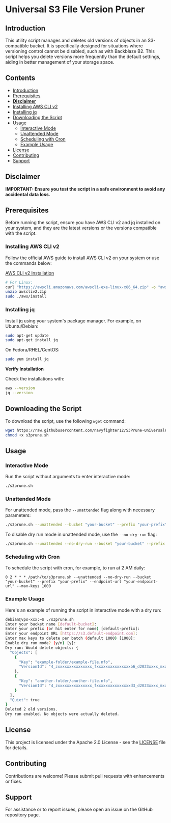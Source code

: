 # Universal S3 File Version Pruner

## Introduction

This utility script manages and deletes old versions of objects in an S3-compatible bucket. It is specifically designed for situations where versioning control cannot be disabled, such as with Backblaze B2. This script helps you delete versions more frequently than the default settings, aiding in better management of your storage space.

## Contents

- [Introduction](#introduction)
- [Prerequisites](#prerequisites)
- [**Disclaimer**](#disclaimer)
- [Installing AWS CLI v2](#installing-aws-cli-v2)
- [Installing jq](#installing-jq)
- [Downloading the Script](#downloading-the-script)
- [Usage](#usage)
  - [Interactive Mode](#interactive-mode)
  - [Unattended Mode](#unattended-mode)
  - [Scheduling with Cron](#scheduling-with-cron)
  - [Example Usage](#example-usage)
- [License](#license)
- [Contributing](#contributing)
- [Support](#support)

## **Disclaimer**

**IMPORTANT: Ensure you test the script in a safe environment to avoid any accidental data loss.**

## Prerequisites

Before running the script, ensure you have AWS CLI v2 and jq installed on your system, and they are the latest versions or the versions compatible with the script.

### Installing AWS CLI v2

Follow the official AWS guide to install AWS CLI v2 on your system or use the commands below:

[AWS CLI v2 Installation](https://docs.aws.amazon.com/cli/latest/userguide/install-cliv2.html)
```sh
# For Linux:
curl "https://awscli.amazonaws.com/awscli-exe-linux-x86_64.zip" -o "awscliv2.zip"
unzip awscliv2.zip
sudo ./aws/install
```

### Installing jq

Install jq using your system's package manager. For example, on Ubuntu/Debian:

```sh
sudo apt-get update
sudo apt-get install jq
```

On Fedora/RHEL/CentOS:

```sh
sudo yum install jq
```

**Verify Installation**

Check the installations with:

```sh
aws --version
jq --version
```

## Downloading the Script

To download the script, use the following `wget` command:

```sh
wget https://raw.githubusercontent.com/navyfighter12/S3Prune-UniversalFileVersionTool/main/s3prune.sh
chmod +x s3prune.sh
```

## Usage

### Interactive Mode

Run the script without arguments to enter interactive mode:

```sh
./s3prune.sh
```

### Unattended Mode

For unattended mode, pass the `--unattended` flag along with necessary parameters:

```sh
./s3prune.sh --unattended --bucket "your-bucket" --prefix "your-prefix" --endpoint-url "your-endpoint-url" --max-keys 1000
```

To disable dry run mode in unattended mode, use the `--no-dry-run` flag:

```sh
./s3prune.sh --unattended --no-dry-run --bucket "your-bucket" --prefix "your-prefix" --endpoint-url "your-endpoint-url" --max-keys 1000
```

### Scheduling with Cron

To schedule the script with cron, for example, to run at 2 AM daily:

```cron
0 2 * * * /path/to/s3prune.sh --unattended --no-dry-run --bucket "your-bucket" --prefix "your-prefix" --endpoint-url "your-endpoint-url" --max-keys 1000
```

### Example Usage

Here's an example of running the script in interactive mode with a dry run:

```sh
debian@vps-xxx:~$ ./s3prune.sh 
Enter your bucket name [default-bucket]: 
Enter your prefix (or hit enter for none) [default-prefix]: 
Enter your endpoint URL [https://s3.default-endpoint.com]: 
Enter max keys to delete per batch (default 1000) [1000]: 
Enable dry run mode? (y/n) [y]: 
Dry run: Would delete objects: {
  "Objects": [
    {
      "Key": "example-folder/example-file.nfo",
      "VersionId": "4_zxxxxxxxxxxxxxxx_fxxxxxxxxxxxxxxxb6_d2023xxxx_mxxxxxx_c005_vxxxxxxx_txxxx_u0xxxxxxxxxxx"
    },
    {
      "Key": "another-folder/another-file.nfo",
      "VersionId": "4_zxxxxxxxxxxxxxxx_fxxxxxxxxxxxxxxxd3_d2023xxxx_mxxxxxx_c005_vxxxxxxx_txxxx_u0xxxxxxxxxxx"
    }
  ],
  "Quiet": true
}
Deleted 2 old versions.
Dry run enabled. No objects were actually deleted.
```

## License

This project is licensed under the Apache 2.0 License - see the [LICENSE](LICENSE) file for details.

## Contributing

Contributions are welcome! Please submit pull requests with enhancements or fixes.

## Support

For assistance or to report issues, please open an issue on the GitHub repository page.
